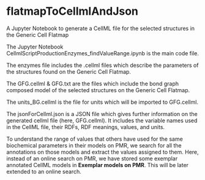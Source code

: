 # flatmapToCellmlAndJson
A Jupyter Notebook to generate a CellML file for the selected structures in the Generic Cell Flatmap

The Jupyter Notebook CellmlScriptProductionEnzymes_findValueRange.ipynb is the main code file.

The enzymes file includes the .cellml files which describe the parameters of the structures found on the Generic Cell Flatmap.

The GFG.cellml & GFG.txt are the files which include the bond graph composed model of the selected structures on the Generic Cell Flatmap.

The units_BG.cellml is the file for units which will be imported to GFG.cellml.

The jsonForCellml.json is a JSON file which gives further information on the generated cellml file (here, GFG.cellml). It includes the variable names used in the CellML file, their RDFs, RDF meanings, values, and units.

To understand the range of values that others have used for the same biochemical parameters in their models on PMR, we search for all the annotations on those models and extract the values assigned to them. Here, instead of an online search on PMR, we have stored some exemplar annotated CellML models in **Exemplar models on PMR**. This will be later extended to an online search.
